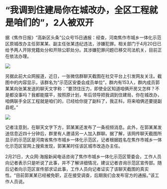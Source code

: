 # “我调到住建局你在城改办，全区工程就是咱们的”，2人被双开

据《焦作日报》“高新区头条”公众号15日通报：经查，河南焦作市城乡一体化示范区原城改办主任郭某某、副主任张某违纪违法，涉嫌犯罪。相关部门于4月20日已给予两人开除党籍处分和开除公职处分。其涉嫌犯罪问题已移交司法机关，目前正在依法办理。

![](https://inews.gtimg.com/newsapp_bt/0/15795552691/1000)

另据此前大众网报道，近日，一张微信群聊天截图在社交平台上引发网友关注。截图中的内容显示，该群名为“示范区安委会成员单位”，群内有153人，群内成员郭某某向张某发送的聊天文字称：“要顶住压力，即使全区知道咱俩开房又怎样？不是都没事吗？我都能摆平，按照原计划，年后领导把我调到住建局，你在城改办，咱俩联手全区工程就是咱们的，已经给你提了副科了，我正科，将来咱俩还要提副县呢。”

![](https://inews.gtimg.com/newsapp_bt/0/15795552693/1000)

记者注意到，在聊天文字下方，郭某某还发布了一条视频消息。此外，在郭某某发送信息近四十分钟后，群里有人邀请另一人加入群聊。据了解，该网传聊天截图所显示的示范区是河南省焦作市城乡一体化示范区，记者根据姓名在焦作市城乡一体化示范区官网上搜索发现，郭某某时任该区城市改造办主任。

2月21日，大众网·海报新闻电话咨询了焦作市城乡一体化示范区管委会，工作人员向记者表示只是听说了此事，并不了解详细情况，建议记者咨询示范区宣传部。随后记者向示范区宣传部求证此事，工作人员向记者证实了该聊天截图的真实性。“目前郭某某已经被免职，正在接受调查，后期我们会发布官方的通报。”该工作人员说。

